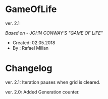 # GameOfLife

ver. 2.1
              
*Based on - JOHN CONWAY'S "GAME OF LIFE"*

- Created: 02.05.2018
- By : Rafael Millan

# Changelog 

 ver. 2.1:
        Iteration pauses when grid is cleared.
        
 ver. 2.0:
        Added Generation counter.
